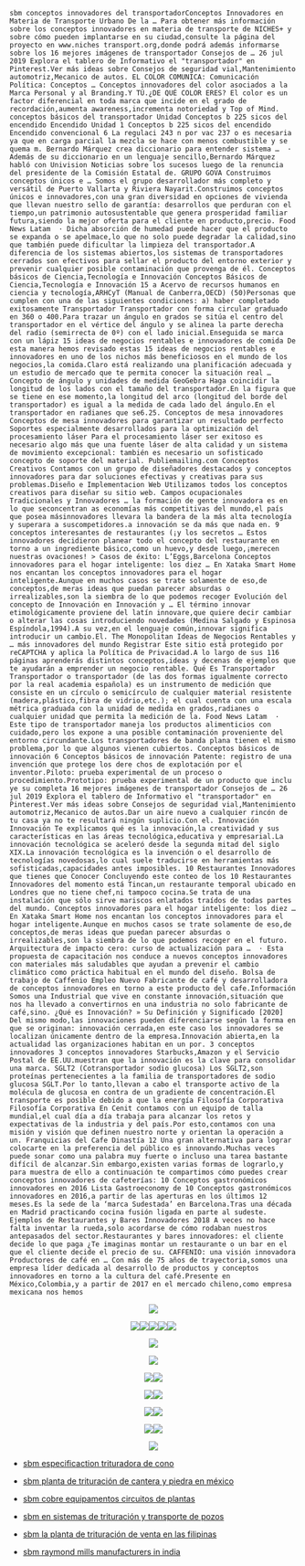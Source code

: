 
```
sbm conceptos innovadores del transportadorConceptos Innovadores en Materia de Transporte Urbano De la … Para obtener más información sobre los conceptos innovadores en materia de transporte de NICHES+ y sobre cómo pueden implantarse en su ciudad,consulte la página del proyecto en www.niches transport.org,donde podrá además informarse sobre los 16 mejores imágenes de transportador Consejos de … 26 jul 2019 Explora el tablero de Informativo el "transportador" en Pinterest.Ver más ideas sobre Consejos de seguridad vial,Mantenimiento automotriz,Mecanico de autos. EL COLOR COMUNICA: Comunicación Política: Conceptos … Conceptos innovadores del color asociados a la Marca Personal y al Branding.Y TÚ.¿DE QUÉ COLOR ERES? El color es un factor diferencial en toda marca que incide en el grado de recordación,aumenta awareness,incrementa notoriedad y Top of Mind. conceptos básicos del transportador Unidad Conceptos b 225 sicos del encendido Encendido Unidad 1 Conceptos b 225 sicos del encendido Encendido convencional 6 La regulaci 243 n por vac 237 o es necesaria ya que en carga parcial la mezcla se hace con menos combustible y se quema m. Bernardo Márquez crea diccionario para entender sistema …  · Además de su diccionario en un lenguaje sencillo,Bernardo Márquez habló con Univision Noticias sobre los sucesos luego de la renuncia del presidente de la Comisión Estatal de. GRUPO GOVA Construimos conceptos únicos e … Somos el grupo desarrollador más completo y versátil de Puerto Vallarta y Riviera Nayarit.Construimos conceptos únicos e innovadores,con una gran diversidad en opciones de vivienda que llevan nuestro sello de garantía: desarrollos que perduran con el tiempo,un patrimonio autosustentable que genera prosperidad familiar futura,siendo la mejor oferta para el cliente en producto,precio. Food News Latam  · Dicha absorción de humedad puede hacer que el producto se expanda o se apelmace,lo que no solo puede degradar la calidad,sino que también puede dificultar la limpieza del transportador.A diferencia de los sistemas abiertos,los sistemas de transportadores cerrados son efectivos para sellar el producto del entorno exterior y prevenir cualquier posible contaminación que provenga de él. Conceptos básicos de Ciencia,Tecnología e Innovación Conceptos Básicos de Ciencia,Tecnología e Innovación 15 a Acervo de recursos humanos en ciencia y tecnología,ARHCyT (Manual de Canberra,OECD) (50)Personas que cumplen con una de las siguientes condiciones: a) haber completado exitosamente Transportador Transportador con forma circular graduado en 360 o 400.Para trazar un ángulo en grados se sitúa el centro del transportador en el vértice del ángulo y se alinea la parte derecha del radio (semirrecta de 0º) con el lado inicial.Enseguida se marca con un lápiz 15 ideas de negocios rentables e innovadores de comida De esta manera hemos revisado estas 15 ideas de negocios rentables e innovadores en uno de los nichos más beneficiosos en el mundo de los negocios,la comida.Claro está realizando una planificación adecuada y un estudio de mercado que te permita conocer la situación real … Concepto de ángulo y unidades de medida GeoGebra Haga coincidir la longitud de los lados con el tamaño del transportador.En la figura que se tiene en ese momento,la longitud del arco (longitud del borde del transportador) es igual a la medida de cada lado del ángulo.En el transportador en radianes que se6.25. Conceptos de mesa innovadores Conceptos de mesa innovadores para garantizar un resultado perfecto Soportes especialmente desarrollados para la optimización del procesamiento láser Para el procesamiento láser ser exitoso es necesario algo más que una fuente láser de alta calidad y un sistema de movimiento excepcional: también es necesario un sofisticado concepto de soporte del material. Publiemailing.com Conceptos Creativos Contamos con un grupo de diseñadores destacados y conceptos innovadores para dar soluciones efectivas y creativas para sus problemas.Diseño e Implementacion Web Utilizamos todos los conceptos creativos para diseñar su sitio web. Campos ocupacionales Tradicionales y Innovadores … la formación de gente innovadora es en lo que seconcentran as economías más competitivas del mundo,el país que posea másinnovadores llevara la bandera de la más alta tecnología y superara a suscompetidores.a innovación se da más que nada en. 9 conceptos interesantes de restaurantes (¡y los secretos … Estos innovadores decidieron planear todo el concepto del restaurante en torno a un ingrediente básico,como un huevo,y desde luego,¡merecen nuestras ovaciones! > Casos de éxito: L’Eggs,Barcelona Conceptos innovadores para el hogar inteligente: los diez … En Xataka Smart Home nos encantan los conceptos innovadores para el hogar inteligente.Aunque en muchos casos se trate solamente de eso,de conceptos,de meras ideas que puedan parecer absurdas o irrealizables,son la siembra de lo que podemos recoger Evolución del concepto de Innovación en Innovación y … El término innovar etimológicamente proviene del latín innovare,que quiere decir cambiar o alterar las cosas introduciendo novedades (Medina Salgado y Espinosa Espíndola,1994).A su vez,en el lenguaje común,innovar significa introducir un cambio.El. The Monopolitan Ideas de Negocios Rentables y … más innovadores del mundo Registrar Este sitio está protegido por reCAPTCHA y aplica la Política de Privacidad.A lo largo de sus 116 páginas aprenderás distintos conceptos,ideas y decenas de ejemplos que te ayudarán a emprender un negocio rentable. Qué Es Transportador Transportador o transportador (de las dos formas igualmente correcto por la real academia española) es un instrumento de medición que consiste en un círculo o semicírculo de cualquier material resistente (madera,plástico,fibra de vidrio,etc.); el cual cuenta con una escala métrica graduada con la unidad de medida en grados,radianes o cualquier unidad que permita la medición de la. Food News Latam  · Este tipo de transportador maneja los productos alimenticios con cuidado,pero los expone a una posible contaminación proveniente del entorno circundante.Los transportadores de banda plana tienen el mismo problema,por lo que algunos vienen cubiertos. Conceptos básicos de innovación 6 Conceptos básicos de innovación Patente: registro de una invención que protege los dere chos de explotación por el inventor.Piloto: prueba experimental de un proceso o procedimiento.Prototipo: prueba experimental de un producto que inclu ye su completa 16 mejores imágenes de transportador Consejos de … 26 jul 2019 Explora el tablero de Informativo el "transportador" en Pinterest.Ver más ideas sobre Consejos de seguridad vial,Mantenimiento automotriz,Mecanico de autos.Dar un aire nuevo a cualquier rincón de tu casa ya no te resultará ningún suplicio.Con el. Innovación Innovación Te explicamos qué es la innovación,la creatividad y sus características en las áreas tecnológica,educativa y empresarial.La innovación tecnológica se aceleró desde la segunda mitad del siglo XIX.La innovación tecnológica es la invención o el desarrollo de tecnologías novedosas,lo cual suele traducirse en herramientas más sofisticadas,capacidades antes imposibles. 10 Restaurantes Innovadores que tienes que Conocer Concluyendo este conteo de los 10 Restaurantes Innovadores del momento está Tincan,un restaurante temporal ubicado en Londres que no tiene chef,ni tampoco cocina.Se trata de una instalación que sólo sirve mariscos enlatados traídos de todas partes del mundo. Conceptos innovadores para el hogar inteligente: los diez … En Xataka Smart Home nos encantan los conceptos innovadores para el hogar inteligente.Aunque en muchos casos se trate solamente de eso,de conceptos,de meras ideas que puedan parecer absurdas o irrealizables,son la siembra de lo que podemos recoger en el futuro. Arquitectura de impacto cero: curso de actualización para …  · Esta propuesta de capacitación nos conduce a nuevos conceptos innovadores con materiales más saludables que ayudan a prevenir el cambio climático como práctica habitual en el mundo del diseño. Bolsa de trabajo de Caffenio Empleo Nuevo Fabricante de café y desarrolladora de conceptos innovadores en torno a este producto del cafe.Información Somos una Industrial que vive en constante innovación,situación que nos ha llevado a convertirnos en una industria no solo fabricante de café,sino. ¿Qué es Innovación? » Su Definición y Significado [2020] Del mismo modo,las innovaciones pueden diferenciarse según la forma en que se originan: innovación cerrada,en este caso los innovadores se localizan únicamente dentro de la empresa.Innovación abierta,en la actualidad las organizaciones habitan en un por. 3 conceptos innovadores 3 conceptos innovadores Starbucks,Amazon y el Servicio Postal de EE.UU.muestran que la innovación es la clave para consolidar una marca. SGLT2 (Cotransportador sodio glucosa) Los SGLT2,son proteínas pertenecientes a la familia de transportadores de sodio glucosa SGLT.Por lo tanto,llevan a cabo el transporte activo de la molécula de glucosa en contra de un gradiente de concentración.El transporte es posible debido a que la energía Filosofía Corporativa Filosofía Corporativa En Cenit contamos con un equipo de talla mundial,el cual día a día trabaja para alcanzar los retos y expectativas de la industria y del país.Por esto,contamos con una misión y visión que definen nuestro norte y orientan la operación a un. Franquicias del Cafe Dinastía 12 Una gran alternativa para lograr colocarte en la preferencia del público es innovando.Muchas veces puede sonar como una palabra muy fuerte o incluso una tarea bastante difícil de alcanzar.Sin embargo,existen varias formas de lograrlo,y para muestra de ello a continuación te compartimos cómo puedes crear conceptos innovadores de cafeterías: 10 Conceptos gastronómicos innovadores en 2016 Lista Gastroeconomy de 10 Conceptos gastronómicos innovadores en 2016,a partir de las aperturas en los últimos 12 meses.Es la sede de la ‘marca Sudestada’ en Barcelona.Tras una década en Madrid practicando cocina fusión ligada en parte al sudeste. Ejemplos de Restaurantes y Bares Innovadores 2018 A veces no hace falta inventar la rueda,solo acordarse de cómo rodaban nuestros antepasados del sector.Restaurantes y bares innovadores: el cliente decide lo que paga ¿Te imaginas montar un restaurante o un bar en el que el cliente decide el precio de su. CAFFENIO: una visión innovadora Productores de café en … Con más de 75 años de trayectoria,somos una empresa líder dedicada al desarrollo de productos y conceptos innovadores en torno a la cultura del café.Presente en México,Colombia,y a partir de 2017 en el mercado chileno,como empresa mexicana nos hemos 
```

<div align="center">

<a href="https://es-crusher.shibang-china.com/github&k=sbm+conceptos+innovadores+del+transportador"><img src="https://static.shibang-china.com/es/crusher/logo.jpg"></a>

<a href="https://es-crusher.shibang-china.com/github&k=sbm+conceptos+innovadores+del+transportador"><img src="https://static.shibang-china.com/es/crusher/index.jpg"></a><a href="https://es-crusher.shibang-china.com/material.htmlgithub&k=sbm+conceptos+innovadores+del+transportador"><img src="https://static.shibang-china.com/es/crusher/material.jpg"></a><a href="https://es-crusher.shibang-china.com/application.htmlgithub&k=sbm+conceptos+innovadores+del+transportador"><img src="https://static.shibang-china.com/es/crusher/application.jpg"></a><a href="https://es-crusher.shibang-china.com/aboutus.htmlgithub&k=sbm+conceptos+innovadores+del+transportador"><img src="https://static.shibang-china.com/es/crusher/aboutus.jpg"></a><a href="https://es-crusher.shibang-china.com/contact.htmlgithub&k=sbm+conceptos+innovadores+del+transportador"><img src="https://static.shibang-china.com/es/crusher/contact.jpg"></a>

<a href="https://es-crusher.shibang-china.com/github&k=sbm+conceptos+innovadores+del+transportador"><img src="https://static.shibang-china.com/es/crusher/banner.jpg"></a>

<a href="https://swt.shibang-china.com/github&k=sbm+conceptos+innovadores+del+transportador"><img src="https://static.shibang-china.com/es/crusher/text.jpg"></a>

<a href="https://swt.shibang-china.com/github&k=sbm+conceptos+innovadores+del+transportador"><img src="https://static.shibang-china.com/es/crusher/chat.jpg"></a><a href="https://es-crusher.shibang-china.com/contact.htmlgithub&k=sbm+conceptos+innovadores+del+transportador"><img src="https://static.shibang-china.com/es/crusher/message.jpg"></a>

<a href="https://es-crusher.shibang-china.com/products/pe.htmlgithub&k=sbm+conceptos+innovadores+del+transportador"><img src="https://static.shibang-china.com/es/crusher/pe.jpg"></a><a href="https://es-crusher.shibang-china.com/products/pf.htmlgithub&k=sbm+conceptos+innovadores+del+transportador"><img src="https://static.shibang-china.com/es/crusher/pf.jpg"></a>

<a href="https://es-crusher.shibang-china.com/products/hpt.htmlgithub&k=sbm+conceptos+innovadores+del+transportador"><img src="https://static.shibang-china.com/es/crusher/hpt.jpg"></a><a href="https://es-crusher.shibang-china.com/products/vsi.htmlgithub&k=sbm+conceptos+innovadores+del+transportador"><img src="https://static.shibang-china.com/es/crusher/vsi.jpg"></a>

<a href="https://es-crusher.shibang-china.com/products/klv.htmlgithub&k=sbm+conceptos+innovadores+del+transportador"><img src="https://static.shibang-china.com/es/crusher/klv.jpg"></a><a href="https://es-crusher.shibang-china.com/products/portable.htmlgithub&k=sbm+conceptos+innovadores+del+transportador"><img src="https://static.shibang-china.com/es/crusher/portable.jpg"></a>

<a href="https://swt.shibang-china.com/github&k=sbm+conceptos+innovadores+del+transportador"><img src="https://static.shibang-china.com/es/crusher/case.jpg"></a>

</div>


* [sbm especificaction trituradora de cono](sbm%20especificaction%20trituradora%20de%20cono.md)

* [sbm planta de trituración de cantera y piedra en méxico](sbm%20planta%20de%20trituraci%C3%B3n%20de%20cantera%20y%20piedra%20en%20m%C3%A9xico.md)

* [sbm cobre equipamentos circuitos de plantas](sbm%20cobre%20equipamentos%20circuitos%20de%20plantas.md)

* [sbm en sistemas de trituración y transporte de pozos](sbm%20en%20sistemas%20de%20trituraci%C3%B3n%20y%20transporte%20de%20pozos.md)

* [sbm la planta de trituración de venta en las filipinas](sbm%20la%20planta%20de%20trituraci%C3%B3n%20de%20venta%20en%20las%20filipinas.md)

* [sbm raymond mills manufacturers in india](sbm%20raymond%20mills%20manufacturers%20in%20india.md)